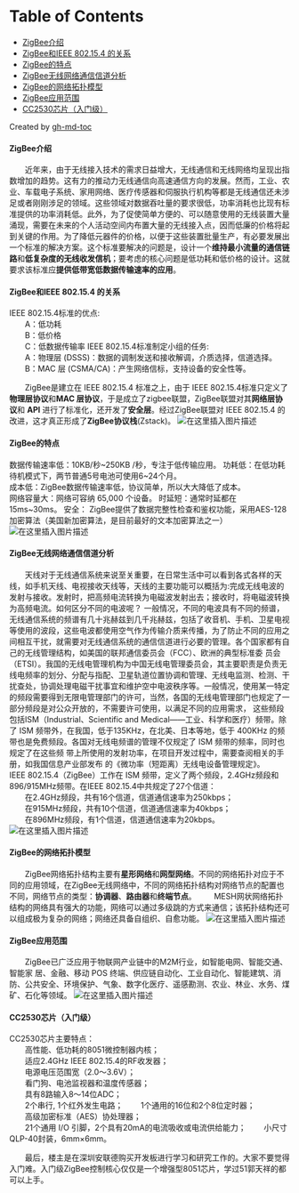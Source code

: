 
Table of Contents
=================

* [ZigBee介绍](#zigbee介绍)
* [ZigBee和IEEE 802.15.4 的关系](https://github.com/QuLeo/ZigBee/blob/master/ZigBee_Introduction.md#zigbee%E7%9A%84%E7%89%B9%E7%82%B9)
* [ZigBee的特点](#ZigBee的特点)
* [ZigBee无线网络通信信道分析](#ZigBee无线网络通信信道分析)
* [ZigBee的网络拓扑模型]()
* [ZigBee应用范围]()
* [CC2530芯片（入门级）]()

Created by [gh-md-toc](https://github.com/ekalinin/github-markdown-toc)

#### ZigBee介绍
&emsp;&emsp;近年来，由于无线接入技术的需求日益增大，无线通信和无线网络均呈现出指数增加的趋势。这有力的推动力无线通信向高速通信方向的发展。然而，工业、农业、车载电子系统、家用网络、医疗传感器和伺服执行机构等都是无线通信还未涉足或者刚刚涉足的领域。这些领域对数据吞吐量的要求很低，功率消耗也比现有标准提供的功率消耗低。此外，为了促使简单方便的、可以随意使用的无线装置大量涌现，需要在未来的个人活动空间内布置大量的无线接入点，因而低廉的价格将起到关键的作用。为了降低元器件的价格，以便于这些装置批量生产，有必要发展出一个标准的解决方案。这个标准要解决的问题是，设计一个**维持最小流量的通信链路**和**低复杂度的无线收发信机**；要考虑的核心问题是低功耗和低价格的设计。这就要求该标准应**提供低带宽低数据传输速率的应用**。 
#### ZigBee和IEEE 802.15.4 的关系
IEEE 802.15.4标准的优点:     
&emsp;&emsp;A：低功耗        
&emsp;&emsp;B：低价格        
&emsp;&emsp;C：低数据传输率 
IEEE 802.15.4标准制定小组的任务:        
&emsp;&emsp;A：物理层 (DSSS)：数据的调制发送和接收解调，介质选择，信道选择。        
&emsp;&emsp;B：MAC 层 (CSMA/CA)：产生网络信标，支持设备的安全性等。
 
&emsp;&emsp;ZigBee是建立在 IEEE 802.15.4 标准之上，由于 IEEE 802.15.4标准只定义了**物理层协议**和**MAC 层协议**，于是成立了zigbee联盟，ZigBee联盟对其**网络层协议**和 **API** 进行了标准化，还开发了**安全层**。经过ZigBee联盟对 IEEE 802.15.4 的改进，这才真正形成了**ZigBee协议栈**(Zstack)。
![在这里插入图片描述](https://img-blog.csdnimg.cn/20190320005944866.png?x-oss-process=image/watermark,type_ZmFuZ3poZW5naGVpdGk,shadow_10,text_aHR0cHM6Ly9ibG9nLmNzZG4ubmV0L3dlaXhpbl80MTg5MDk3MQ==,size_10,color_FFFFFF,t_70)
#### ZigBee的特点
数据传输速率低：10KB/秒~250KB /秒，专注于低传输应用。
功耗低：在低功耗待机模式下，两节普通5号电池可使用6~24个月。  
成本低：ZigBee数据传输速率低，协议简单，所以大大降低了成本。  
网络容量大：网络可容纳 65,000 个设备。 
时延短：通常时延都在 15ms~30ms。 
安全： ZigBee提供了数据完整性检查和鉴权功能，采用AES-128加密算法（美国新加密算法，是目前最好的文本加密算法之一） 
![在这里插入图片描述](https://img-blog.csdnimg.cn/20190320005916693.png?x-oss-process=image/watermark,type_ZmFuZ3poZW5naGVpdGk,shadow_10,text_aHR0cHM6Ly9ibG9nLmNzZG4ubmV0L3dlaXhpbl80MTg5MDk3MQ==,size_12,color_FFFFFF,t_70)
#### ZigBee无线网络通信信道分析 
&emsp;&emsp;天线对于无线通信系统来说至关重要，在日常生活中可以看到各式各样的天线，如手机天线、电视接收天线等，天线的主要功能可以概括为:完成无线电波的发射与接收。发射时，把高频电流转换为电磁波发射出去；接收时，将电磁波转换为高频电流。如何区分不同的电波呢？ 一般情况，不同的电波具有不同的频谱，无线通信系统的频谱有几十兆赫兹到几千兆赫兹，包括了收音机、手机、卫星电视等使用的波段，这些电波都使用空气作为传输介质来传播，为了防止不同的应用之间相互干扰，就需要对无线通信系统的通信信道进行必要的管理。各个国家都有自己的无线管理结构，如美国的联邦通信委员会（FCC）、欧洲的典型标准委 员会（ETSI）。我国的无线电管理机构为中国无线电管理委员会，其主要职责是负责无线电频率的划分、分配与指配、卫星轨道位置协调和管理、无线电监测、检测、干扰查处，协调处理电磁干扰事宜和维护空中电波秩序等。一般情况，使用某一特定的频段需要得到无限电管理部门的许可，当然，各国的无线电管理部门也规定了一部分频段是对公众开放的，不需要许可使用，以满足不同的应用需求， 这些频段包括ISM（Industrial、Scientific and Medical——工业、科学和医疗）频带。除了 ISM 频带外，在我国，低于135KHz，在北美、日本等地，低于 400KHz 的频带也是免费频段。各国对无线电频谱的管理不仅规定了 ISM 频带的频率，同时也规定了在这些频 带上所使用的发射功率，在项目开发过程中，需要查阅相关的手册，如我国信息产业部发布 的《微功率（短距离）无线电设备管理规定》。 
&emsp;&emsp;IEEE 802.15.4（ZigBee）工作在 ISM 频带，定义了两个频段，2.4GHz频段和896/915MHz频带。在IEEE 802.15.4中共规定了27个信道：  
&emsp;&emsp;在2.4GHz频段，共有16个信道，信道通信速率为250kbps；  
&emsp;&emsp;在915MHz频段，共有10个信道，信道通信速率为40kbps；  
&emsp;&emsp;在896MHz频段，有1个信道，信道通信速率为20kbps。
![在这里插入图片描述](https://img-blog.csdnimg.cn/20190320092443717.png?x-oss-process=image/watermark,type_ZmFuZ3poZW5naGVpdGk,shadow_10,text_aHR0cHM6Ly9ibG9nLmNzZG4ubmV0L3dlaXhpbl80MTg5MDk3MQ==,size_16,color_FFFFFF,t_70)
 #### ZigBee的网络拓扑模型 
 
 &emsp;&emsp;ZigBee网络拓扑结构主要有**星形网络**和**网型网络**。不同的网络拓扑对应于不同的应用领域，在ZigBee无线网络中，不同的网络拓扑结构对网络节点的配置也不同，网络节点的类型：**协调器**、**路由器**和**终端节点**。
 &emsp;&emsp;MESH网状网络拓扑结构的网络具有强大的功能，网络可以通过多级跳的方式来通信；该拓扑结构还可以组成极为复杂的网络；网络还具备自组织、自愈功能。 
 ![在这里插入图片描述](https://img-blog.csdnimg.cn/20190320092540786.png?x-oss-process=image/watermark,type_ZmFuZ3poZW5naGVpdGk,shadow_10,text_aHR0cHM6Ly9ibG9nLmNzZG4ubmV0L3dlaXhpbl80MTg5MDk3MQ==,size_16,color_FFFFFF,t_70)
#### ZigBee应用范围 
&emsp;&emsp;ZigBee已广泛应用于物联网产业链中的M2M行业，如智能电网、智能交通、智能家 居、金融、移动 POS 终端、供应链自动化、工业自动化、智能建筑、消防、公共安全、环境保护、气象、数字化医疗、遥感勘测、农业、林业、水务、煤矿、石化等领域。 
![在这里插入图片描述](https://img-blog.csdnimg.cn/20190320092818928.png?x-oss-process=image/watermark,type_ZmFuZ3poZW5naGVpdGk,shadow_10,text_aHR0cHM6Ly9ibG9nLmNzZG4ubmV0L3dlaXhpbl80MTg5MDk3MQ==,size_16,color_FFFFFF,t_70)
#### CC2530芯片（入门级）
CC2530芯片主要特点：  
&emsp;&emsp;高性能、低功耗的8051微控制器内核；  
&emsp;&emsp;适应2.4GHz IEEE 802.15.4的RF收发器；  
&emsp;&emsp;电源电压范围宽（2.0～3.6V）；  
&emsp;&emsp;看门狗、电池监视器和温度传感器；  
&emsp;&emsp;具有8路输入8～14位ADC；  
&emsp;&emsp;2个串行, 1个红外发生电路； 
&emsp;&emsp;1个通用的16位和2个8位定时器；  
&emsp;&emsp;高级加密标准（AES）协处理器；  
&emsp;&emsp;21个通用 I/O 引脚，2个具有20mA的电流吸收或电流供给能力； 
&emsp;&emsp;小尺寸QLP-40封装，6mm×6mm。 

&emsp;&emsp;最后，楼主是在深圳安联德购买开发板进行学习和研究工作的。大家不要觉得入门难。入门级ZigBee控制核心仅仅是一个增强型8051芯片，学过51郭天祥的都可以上手。

